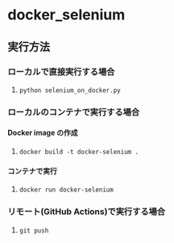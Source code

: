 # docker_selenium

## 実行方法

### ローカルで直接実行する場合

1. `python selenium_on_docker.py`

### ローカルのコンテナで実行する場合

#### Docker image の作成

1. `docker build -t docker-selenium .`

#### コンテナで実行

1. `docker run docker-selenium`

### リモート(GitHub Actions)で実行する場合

1. `git push`
